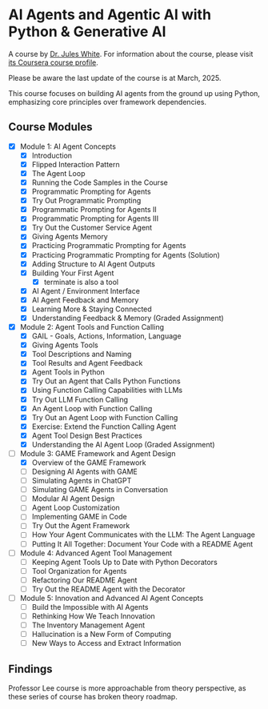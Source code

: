# AI Agents and Agentic AI with Python & Generative AI

A course by [Dr. Jules White](https://engineering.vanderbilt.edu/bio/?pid=jules-white).
For information about the course, please visit [its Coursera course profile](https://www.coursera.org/learn/ai-agents-python#outcomes).

Please be aware the last update of the course is at March, 2025.

This course focuses on building AI agents from the ground up using Python, emphasizing core principles over framework dependencies.

## Course Modules

- [x] Module 1: AI Agent Concepts
  - [x] Introduction
  - [x] Flipped Interaction Pattern
  - [x] The Agent Loop
  - [x] Running the Code Samples in the Course
  - [x] Programmatic Prompting for Agents
  - [x] Try Out Programmatic Prompting
  - [x] Programmatic Prompting for Agents II
  - [x] Programmatic Prompting for Agents III
  - [x] Try Out the Customer Service Agent
  - [x] Giving Agents Memory
  - [x] Practicing Programmatic Prompting for Agents
  - [x] Practicing Programmatic Prompting for Agents (Solution)
  - [x] Adding Structure to AI Agent Outputs
  - [x] Building Your First Agent
    - [x] terminate is also a tool
  - [x] AI Agent / Environment Interface
  - [x] AI Agent Feedback and Memory
  - [x] Learning More & Staying Connected
  - [x] Understanding Feedback & Memory (Graded Assignment)

- [x] Module 2: Agent Tools and Function Calling
  - [x] GAIL - Goals, Actions, Information, Language
  - [x] Giving Agents Tools
  - [x] Tool Descriptions and Naming
  - [x] Tool Results and Agent Feedback
  - [x] Agent Tools in Python
  - [x] Try Out an Agent that Calls Python Functions
  - [x] Using Function Calling Capabilities with LLMs
  - [x] Try Out LLM Function Calling
  - [x] An Agent Loop with Function Calling
  - [x] Try Out an Agent Loop with Function Calling
  - [x] Exercise: Extend the Function Calling Agent
  - [x] Agent Tool Design Best Practices
  - [x] Understanding the AI Agent Loop (Graded Assignment)

- [ ] Module 3: GAME Framework and Agent Design
  - [x] Overview of the GAME Framework
  - [ ] Designing AI Agents with GAME
  - [ ] Simulating Agents in ChatGPT
  - [ ] Simulating GAME Agents in Conversation
  - [ ] Modular AI Agent Design
  - [ ] Agent Loop Customization
  - [ ] Implementing GAME in Code
  - [ ] Try Out the Agent Framework
  - [ ] How Your Agent Communicates with the LLM: The Agent Language
  - [ ] Putting It All Together: Document Your Code with a README Agent

- [ ] Module 4: Advanced Agent Tool Management
  - [ ] Keeping Agent Tools Up to Date with Python Decorators
  - [ ] Tool Organization for Agents
  - [ ] Refactoring Our README Agent
  - [ ] Try Out the README Agent with the Decorator

- [ ] Module 5: Innovation and Advanced AI Agent Concepts
  - [ ] Build the Impossible with AI Agents
  - [ ] Rethinking How We Teach Innovation
  - [ ] The Inventory Management Agent
  - [ ] Hallucination is a New Form of Computing
  - [ ] New Ways to Access and Extract Information

## Findings

Professor Lee course is more approachable from theory perspective, as these series of course has broken theory roadmap.
